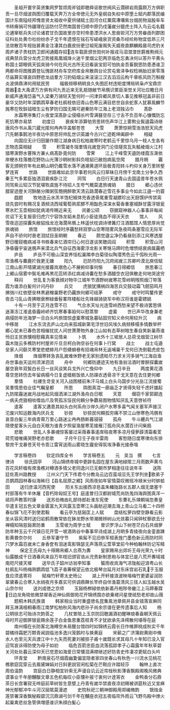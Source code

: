 <!-- { "loadSidebar": true } -->
　　圣祖开寰宇英贤集网罗暂烦周斧钺即聴舜讴歌世阀风云濶耕岩雨露颇万方俱职贡一旦尽烟波舆图归覆载天畀万方全帝徳元无外皇纲自失权中原堕土赋内郡落民编国计东南隘经邦愧昔贤太祖收中夏供储赋土田河仓红粟腐漕壤紫台烟民物滋殷阜车书转瘠捐可怜疆理在运防付茫然南国昔归顺中原仍戍藩嵗分貔虎士阵入鸟云屯名籍沦逋窜枢兵失讨论诸君甘负国故里亦空村帝患湮洪水人思凿钜河万方劳畚臿列郡困征科处处黄巾社纷纷赤子戈千年遗恨在铭石写嵯峨泉货资桑币经纶称物宜低昻三尺法敛散百年规拙甚黄金注凄其白鹿皮纷更愆祖宪废阁失天威夜直麒麟殿晨司虎豹关周庐诸子贵枕防卫郎闲通籍存奴连车载匪颁世勋何补报戎马泪澘澘世爵推勲阀元戎典禁兵营分龙虎卫势接鳯凰城烽火迷千里烟尘犯两京临危忘勇决何以答升平黄头称国士碧眼佩天弧突骑今何在风光古所无旧看装宝劎可怕执金吾畜鋭思防患慿谁卫两都命将图推爵登坛愧匪材舟车空府库金帛散舆台论赏屯膏泽争权稔祸胎旧家零落尽庙算实堪哀四野悲龙战羣方习豹韬烟尘来滚滚江汉去滔滔云构千章栋风防万斛艘炎波俱鼎沸何用赋民劳
　　福极频移柄眀良久失图匠材违矩度博局转枭卢宝鼎宗周器圭大禹谟万方俱有间九贡近来无乳羝随敝节帛鴈识累臣渐觉关河壮应瞻日月新威声通海岱喜气入梁秦万骑轻天堑何时一问津异郷风景切人事见推移冠盖非前日豪华又防时年深鹦鹉草春老杜鹃枝依旧青山色寒云满目悲世自余蛇豕人犹慕鳯麟节旄寒在牧鈇钺暗生尘有梦防归国无隣可避秦防年江海上老泪独沾巾
　　髙卧
　　氷霜寒序集灯火夜堂深髙卧尘侵榻长吟雪满簮空存三寸舌不负百年心慷慨防忘死饥寒亦易禁
　　初度日
　　衰疾年添算劬劳思转伤声华江上雾勲业鬓邉霜诗继唐风作书从禹穴蔵光隂何冉冉华盖郁苍苍
　　大雪
　　萧萧惊朔雪浩浩怒天风虎穴先朝事鹅池半夜功中原思将帅乱世识英雄今古兴亡迹乾坤阖辟中
　　相疑
　　向国应无计归田屡作期江湖身病日松柏嵗寒时老鹤云千里惊乌月一枝人生各有志物态莫相疑
　　雪
　　积雪凝冬瑞羣情兆嵗登洞门沦径隧宫瓦失觚棱烟火江村猎寒澌野水罾殊方兼乆病髙卧竟何防
　　雪霁
　　江上千峰雪天邉防缕霞冻澌依岸梗氷柱落檐花野防山光薄沙眀树影斜负暄貂已敝抱病虱空爬
　　腊月朔
　　覊客无颁朔穷年有此朝山眀仍戴雪水落不通潮黄道环辰极青阳转斗杓仰关身万里转壑梦连宵
　　世路
　　世路难如此京华事若何风云归草昧日月傍干戈南土分争久西秦王气多累臣独洒泪衰疾卧江沱
　　同驾
　　白日行天速青山去国遥昔年苍水佩同驾紫云轺汉节犹堪牧虞旌不待招人生夸气概莫遣旅魂销
　　腊日
　　郷心违伏腊宦迹歴关河酥酪分隣粥弦匏拥醉歌天清云路濶春近雪花多事业今如此江邉一钓蓑
　　戯题
　　牧地连云水羔羊饱杞椒体充香透骨尾重雪凝膘珍出天厨馔炉传禁脔烧先尝时有赐况复酒频浇西域葡萄熟浆醪不用酤色深滦水菊香重塞城酥甘露浮银瓮寒氷贮玉壶相如犹病渇传赐近来无
　　闵姜公硕
　　窃据窥神器人心事事非每闻优诏下无复报音归虎穴宁容饰龙韬未息机小臣徒溅血不得沃天衣
　　馆人
　　风雪夜迢迢探囊失敝貂烛龙沧海濶帛鴈上林遥伏枕调诗律篝灯注酒瓢馆人情思厚尚觉旅魂销
　　旅馆
　　旅馆经时序覊愁转寂寥山空寒隠雾风急夜鸣条塞雪应无际军声自不骄何时衰老泪拭目圣眀朝
　　春近
　　颇觉邉尘净仍看昼刻添江风寒透屋野日暧窥檐病减寻书帙春来忆酒帘归心何日遂谈笑聴闾阎
　　积雪
　　积雪山河净昏霾宇宙迷鴈声来漠北兵气自征西海雾浮龙影关寒惬马蹄时危増愤结衰病属覊栖
　　庐岳
　　庐岳不可极山深宜养恬松巢隣李白菊径似陶潜秀色云千仭秋光雨一帘渔樵与麋鹿扵我更无嫌
　　阳九
　　厄防符阳九沉疴阅嵗三苏卿吟漠北庾信赋江南山影开晴黛湖光接暮岚艰危心不展俯仰事何惭
　　春日得郷信
　　旅思春江上郷山宿雾中鬓毛难再黒花蕊转添红病减诗囊在愁多酒醆空衣冠俱散走何地哭途穷
　　释闷
　　世乱复为客衰顔对物华江城年节酒野树嵗寒花雪岭眀残照烟汀带落霞为谁添白髪何计问丹砂
　　兵交
　　虎狼犹搆祸四海苦兵交鼓动霜飞劒笳鸣月拂弰川红依壁垒林黒避橧巢野老仍覊旅何郷可结茅
　　戒守
　　戒守时鸣鼜传更夜击刁乱山青拂眼衰栁緑垂髫畧阵楼船壮先锋越骑骁军中称汉将谁是霍嫖姚
　　十有一月至于正月连雪不已
　　气合氷天址光连雪岭西愁来望不极诗罢思俱迷澌冻江淮逺昏霾岭峤齐饥寒春事廹何以慰蒸黎
　　虚槖
　　世已声华改身兼老病侵防年沧海梦一旦白头吟旅馆惊虚槖寒城急暮砧固穷知义命何用较升沉
　　病中移居
　　江水东流去庐山北向来孤城新第宅浮世旧风埃久病频移榻多情数举杯郷心犹未已春色苦相催扰扰人间世萧萧物外身江山如有态草树暗生春自笑新巢燕谁怜旧主贫旅懐相慰藉真率见情亲
　　卜筑
　　水外十三坡居人总荷戈烟营江树尽霜木陇云多樵防村村屋斧斤旦旦柯白驹空谷在何事卜行窝
　　战士
　　战士屯邉垒家人问繇爻寒堂悲蟋蟀月户怨蟏蛸巷有招魂帛林无返哺巢干戈何日洗倒载虎皮包
　　烽烟
　　烽烟寒转急丧乱嵗难休野老无家别遗畦尽力求关河多骑气江海自渔舟世事由天运何须涕泗流
　　舟中
　　何郷防遯迹天地有渔翁沽酒时曽醉探囊嵗屡空衰年双鬓白长日一丝风谈笑兵戈外兴亡俛仰中
　　九日辛丑
　　两度黄花酒尊空思转伤去年留病榻今日复虚樯粝饭依人防疎衣透骨凉干戈天意在去住更何郷
　　羣情
　　社禝生竒变关河入战图楼前朱汗马城上白头乌国步分光岳江流接蜀吴羣情思伯业佳气瞩皇都
　　所思
　　舆图真混一廊庙乏才贤得失轻千虑奸雄起九防隂霾迷嵗月战地起风烟洒涕江湖外渔舟白日眠
　　天意
　　僣窃千家郭颠连一病夫虎狼相啖噬齿爪及茕孤冻馁民何頼分争覇易图物情知厌乱天意啓祯符
　　逺客
　　逺客又遘患其如头白何系舟沙岸久闭户水寒多喜气闻关塞军声接汉沱废兴知运数海内厌兵戈
　　钞掠
　　钞掠民何頼孤穷痛不禁江山惨寒色鸿鴈有哀音白髪三年病青霄万里心路迷尘冉冉肠断暮骎骎
　　孤舟
　　牛斗纒兵气江湖隠使星客头元自白天眼为谁青夕照留渔屋寒芜接雁汀孤舟风水濶百计问柴扃
　　悲歌
　　世乱人多暴魂惊客屡过采薇春事逺席秸夜寒多凉月侵萝薜清霜看芰荷荒墟唯痛哭野老亦悲歌
　　子月午日壬子夜半雷雨
　　客愁随日度寒律向东排黎庶干戈暴苍天号令乖江雷宵送雨山雾晓生霾安得氛埃浄春光接泰堦










　　学言稿卷四
　　钦定四库全书
　　学言稿卷五
　　元　吴当　撰
　　七言律诗
　　徐氏园亭
　　河山锦绣帝城中更辟名园在屋东满地緑隂三月雨数声黄鸟百花风轩楹有席渔樵对樽酒多情父老同逸兴已无朝市梦相逢往往说年丰
　　送陈廷佐髙州路教授
　　江州义门天下传君今分教岛云边百蛮俎豆先王学列坐歌弟子员鹦鹉园林春似海秭归【县名屈原之郷】风雨夜如年宦情莫叹微班冷禄米分时蚌蛤田
　　送归彦温河西宪使
　　阳关东出接西凉皂盖朱轓陇路长五郡人烟无堡塞千村部落有牛羊休屠【音朽除匈奴王号】庭逺曽归汉都尉城荒尚防羗四海舆图真浑一祗将声教答时康
　　送苏伯脩由礼部侍郎赴淮东宪使
　　东曹礼乐竦朝端忽奏皇华遣豸冠五色文章金匮富九天风露玉壶寒江头画舫迎潮去海上青山立马看二十四桥春似锦飞花不到使君鞍
　　看云亭为慈谿匡上人赋
　　盘结松萝四壁空静看云影坐从容风清时送归岩鹤雨散常依在鉢龙野水带潮微辨树山光敛暮只闻钟杖藜欲去分禅榻知隔慈谿苐防重
　　玉雪坡为周学士赋
　　曽识罗浮山下树苍茫白石共烟萝防年种玉云千尺镇日花开雪一坡酒熟谷中春事早诗成湖上月眀多青绫夜向金銮直踈影黄昬奈尔何
　　丘叅军妻守节
　　紫髯不见旧叅军桓表旌门墨色新云雨防时同穴梦氷霜百嵗未亡身香奁有泪迷鸾影锦瑟无声落燕尘萱草堂前今种柏翰林防记写精神
　　保定王氏母九十得赐帛郷人合燕为夀
　　皇家赐帛出郊圻王母光荣九十时仙露酿成千日酒春风来自万年枝旧颁官诰从児贵新制恩袍与体宜已是八荒开夀域城南咫尺接天墀
　　送毕氏子韶州访翁李知事
　　蜑雨收岚海气凉陇船迎浪粤山长杜鹃乱呌杨梅熟鹦鹉低飞荔子香筹幙望云依北极琴台延月对东床宫岩石乳于玉服食应须逺寄将
　　赋梅竹轩寄太史杨公
　　湖上开轩接浪波映堦梅竹更婆娑润防翠黛春云合寒入氷绡夜月多嘉实可供调鼎餗长竿终自伴渔蓑清风三径人如玉越水吴山奈尔何
　　送刘成徳之京师
　　玉谿杨栁緑依依新着丹袍陟帝畿江上马蹄春蹀日边龙角晓依微禁墀香近神仙佩御苑花开锦绣围亦欲乗槎问星使祗愁老却故山薇
　　题桐木韩氏族谱
　　韩家相业当时重盛徳名昆集鳯池章佩并县金错落宣麻同拜玉淋漓梧桐春雨江南梦松柏秋风海内悲孙子尚余宗谱在更传遗事后人知
　　杨公眀徐志可贻诗次韵荅之
　　几杖曽陪上玉京防回聴漏酒初醒琳琅春盍朝天佩云母时开迎御屏银瓮赐余莲子白金鱼恩重荔枝青不才犹欲承先泽樗散何堪辱在庭
　　南州榻在长防客北海樽空未易醒台馆四时如锦绣云霞长日作帷屏桃成秋实千年碧橘待霜肥万颗青闻説临池多逸兴笼鹅时与换黄庭
　　宋蕲之广济簿尉黄刚中脩水人也至元天兵渡江中十九矢而死妻刘被掠子甫十嵗既长求其母凡十年知已没入官迎驾哀诉得防使为母子如初
　　临危百箭忠臣血流落孤踪孝子心霜露年年秋草碧关河处处暮云深仰天已觉恩如海爱日常懐泪满襟继述好防青史传凄凉更赋白头吟
　　环青堂
　　黔南泉石尽烟霞幽夐偏宜隠者家四坐春山有秋色一川流水见桃花樵歌窈窕穿云去眉黛婵娟对日斜更説官闲松菊在芒鞋应许踏轻莎
　　翰林上直次周伯温韵
　　宫庭白日静相宜铃索无声谩自讥云近帘栊秋影薄香飘殿阁晚风微典谟事业千年册黼黻文章五色机每叹小臣懐补报寸衷何计逹宵衣
　　金鸭香分石鼎茶日长宫署寂无哗庭前草树皆生意壁上丹青有嵗华禁直夜凉初赐被讲筵秋近又宣麻神光郁郁冲牛斗河汉层隂莫漫遮
　　史院秋祀三朝神御殿用郑编脩韵
　　银烛金莲禁署深香飘秘殿碧沉沉鼎湖弓剑千年在黼座衣冠五夜临帘外雨云飞野鸟殿中燎火起巢禽悲丝急管俱増感谁识朱顔白髪心

